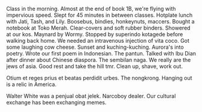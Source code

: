 Class in the morning. Almost at the end of book 1B, we're flying with impervious speed. Slept for 45 minutes in between classes. Hotplate lunch with Jati, Tash, and Lily. Boosebus, bindies, honkeynuts, maccers. Bought a notebook at Toko Merah. Clear-covers and soft rubber binders. Showered at our kos. Maynard by Wormy. Stopped by superindo kotagede before walking back home. We needed an intravenous injection of vita coco. Got some laughing cow cheese. Sunset and kuching-kuching. Aurora's into poetry. Wrote our first poem in Indonesian. The pantun. Talked with Ibu Dian after dinner about Chinese diaspora. The sembilan naga. We really are the jews of asia. Good rest and take the hill tmr. Clean up, shave, work out.

Otium et reges prius et beatas perdidit urbes.
The nongkrong. Hanging out is a relic in America.

Walter White was a penjual obat jelek. Narcoboy dealer. Our cultural exchange has been exchanging memes.
